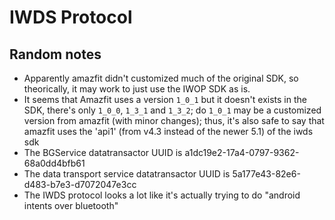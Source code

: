 # IWDS Protocol

## Random notes
* Apparently amazfit didn't customized much of the original SDK, so theorically, it may work to just use the IWOP SDK as is.
* It seems that Amazfit uses a version `1_0_1` but it doesn't exists in the SDK, there's only `1_0_0`, `1_3_1` and `1_3_2`; do `1_0_1` may be a customized version from amazfit (with minor changes); thus, it's also safe to say that amazfit uses the 'api1' (from v4.3 instead of the newer 5.1) of the iwds sdk 
* The BGService datatransactor UUID is a1dc19e2-17a4-0797-9362-68a0dd4bfb61
* The data transport service datatransactor UUID is 5a177e43-82e6-d483-b7e3-d7072047e3cc
* The IWDS protocol looks a lot like it's actually trying to do "android intents over bluetooth"
